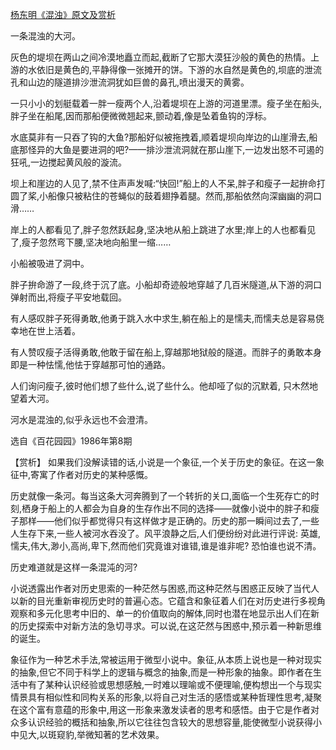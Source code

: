 [杨东明《混浊》原文及赏析](https://www.vrrw.net/wx/15329.html)

一条混浊的大河。

灰色的堤坝在两山之间冷漠地矗立而起,截断了它那大漠狂沙般的黄色的热情。上游的水依旧是黄色的,平静得像一张摊开的饼。下游的水自然是黄色的,坝底的泄流孔和山边的隧道排沙泄流洞犹如巨兽的鼻孔,喷出漫天的黄雾。

一只小小的划艇载着一胖一瘦两个人,沿着堤坝在上游的河道里漂。瘦子坐在船头,胖子坐在船尾,因而那船便微微翘起来,颤动着,像是坠着鱼钩的浮标。

水底莫非有一只吞了钩的大鱼?那船好似被拖拽着,顺着堤坝向岸边的山崖滑去,船底那怪异的大鱼是要进洞的吧?——排沙泄流洞就在那山崖下,一边发出怒不可遏的狂吼,一边搅起黄风般的漩流。

坝上和崖边的人见了,禁不住声声发喊:“快回!”船上的人不呆,胖子和瘦子一起拚命打圆了桨,小船像只被粘住的苍蝇似的鼓着翅挣着腿。然而,那船依然向深幽幽的洞口滑……

岸上的人都看见了,胖子忽然跃起身,坚决地从船上跳进了水里;岸上的人也都看见了,瘦子忽然弯下腰,坚决地向船里一缩……

小船被吸进了洞中。

胖子拚命游了一段,终于沉了底。小船却奇迹般地穿越了几百米隧道,从下游的洞口弹射而出,将瘦子平安地载回。

有人感叹胖子死得勇敢,他勇于跳入水中求生,躺在船上的是懦夫,而懦夫总是容易侥幸地在世上活着。

有人赞叹瘦子活得勇敢,他敢于留在船上,穿越那地狱般的隧道。而胖子的勇敢本身即是一种怯懦,他怯于穿越那可怕的通路。

人们询问瘦子,彼时他们想了些什么,说了些什么。他却哑了似的沉默着, 只木然地望着大河。

河水是混浊的,似乎永远也不会澄清。

选自《百花园园》1986年第8期



【赏析】 如果我们没解读错的话,小说是一个象征,一个关于历史的象征。在这一象征中,寄寓了作者对历史的某种感慨。

历史就像一条河。每当这条大河奔腾到了一个转折的关口,面临一个生死存亡的时刻,栖身于船上的人都会为自身的生存作出不同的选择——就像小说中的胖子和瘦子那样——他们似乎都觉得只有这样做才是正确的。历史的那一瞬间过去了,一些人生存下来,一些人被河水吞没了。风平浪静之后,人们便纷纷对此进行评说: 英雄,懦夫,伟大,渺小,高尚,卑下,然而他们究竟谁对谁错,谁是谁非呢? 恐怕谁也说不清。

历史难道就是这样一条混沌的河?

小说透露出作者对历史思索的一种茫然与困惑,而这种茫然与困惑正反映了当代人以新的目光重新审视历史时的普遍心态。它蕴含和象征着人们在对历史进行多视角观察和多元化思考中旧的、单一的价值取向的解体,同时也潜在地显示出人们在新的历史探索中对新方法的急切寻求。可以说,在这茫然与困惑中,预示着一种新思维的诞生。

象征作为一种艺术手法,常被运用于微型小说中。象征,从本质上说也是一种对现实的抽象,但它不同于科学上的逻辑与概念的抽象,而是一种形象的抽象。即作者在生活中有了某种认识经验或思想感触,一时难以理喻或不便理喻,便构想出一个与现实情景具有相似性和同构关系的形象,以将自己对生活的感悟或某种哲理性思考,凝聚在这个富有意蕴的形象中,用这一形象来激发读者的思考和感悟。由于它是作者对众多认识经验的概括和抽象,所以它往往包含较大的思想容量,能使微型小说获得小中见大,以斑窥豹,举微知著的艺术效果。

